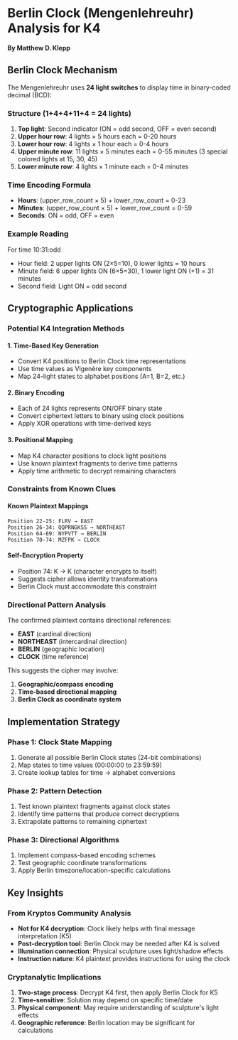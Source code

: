 # Berlin Clock (Mengenlehreuhr) Analysis for K4
**By Matthew D. Klepp**

## Berlin Clock Mechanism

The Mengenlehreuhr uses **24 light switches** to display time in binary-coded decimal (BCD):

### Structure (1+4+4+11+4 = 24 lights)
1. **Top light**: Second indicator (ON = odd second, OFF = even second)
2. **Upper hour row**: 4 lights × 5 hours each = 0-20 hours
3. **Lower hour row**: 4 lights × 1 hour each = 0-4 hours  
4. **Upper minute row**: 11 lights × 5 minutes each = 0-55 minutes (3 special colored lights at 15, 30, 45)
5. **Lower minute row**: 4 lights × 1 minute each = 0-4 minutes

### Time Encoding Formula
- **Hours**: (upper_row_count × 5) + lower_row_count = 0-23
- **Minutes**: (upper_row_count × 5) + lower_row_count = 0-59
- **Seconds**: ON = odd, OFF = even

### Example Reading
For time 10:31:odd
- Hour field: 2 upper lights ON (2×5=10), 0 lower lights = 10 hours
- Minute field: 6 upper lights ON (6×5=30), 1 lower light ON (+1) = 31 minutes  
- Second field: Light ON = odd second

## Cryptographic Applications

### Potential K4 Integration Methods

#### 1. Time-Based Key Generation
- Convert K4 positions to Berlin Clock time representations
- Use time values as Vigenère key components
- Map 24-light states to alphabet positions (A=1, B=2, etc.)

#### 2. Binary Encoding
- Each of 24 lights represents ON/OFF binary state
- Convert ciphertext letters to binary using clock positions
- Apply XOR operations with time-derived keys

#### 3. Positional Mapping
- Map K4 character positions to clock light positions
- Use known plaintext fragments to derive time patterns
- Apply time arithmetic to decrypt remaining characters

### Constraints from Known Clues

#### Known Plaintext Mappings
```
Position 22-25: FLRV → EAST
Position 26-34: QQPRNGKSS → NORTHEAST  
Position 64-69: NYPVTT → BERLIN
Position 70-74: MZFPK → CLOCK
```

#### Self-Encryption Property
- Position 74: K → K (character encrypts to itself)
- Suggests cipher allows identity transformations
- Berlin Clock must accommodate this constraint

### Directional Pattern Analysis

The confirmed plaintext contains directional references:
- **EAST** (cardinal direction)
- **NORTHEAST** (intercardinal direction)  
- **BERLIN** (geographic location)
- **CLOCK** (time reference)

This suggests the cipher may involve:
1. **Geographic/compass encoding**
2. **Time-based directional mapping**
3. **Berlin Clock as coordinate system**

## Implementation Strategy

### Phase 1: Clock State Mapping
1. Generate all possible Berlin Clock states (24-bit combinations)
2. Map states to time values (00:00:00 to 23:59:59)
3. Create lookup tables for time → alphabet conversions

### Phase 2: Pattern Detection
1. Test known plaintext fragments against clock states
2. Identify time patterns that produce correct decryptions
3. Extrapolate patterns to remaining ciphertext

### Phase 3: Directional Algorithms
1. Implement compass-based encoding schemes
2. Test geographic coordinate transformations
3. Apply Berlin timezone/location-specific calculations

## Key Insights

### From Kryptos Community Analysis
- **Not for K4 decryption**: Clock likely helps with final message interpretation (K5)
- **Post-decryption tool**: Berlin Clock may be needed after K4 is solved
- **Illumination connection**: Physical sculpture uses light/shadow effects
- **Instruction nature**: K4 plaintext provides instructions for using the clock

### Cryptanalytic Implications
1. **Two-stage process**: Decrypt K4 first, then apply Berlin Clock for K5
2. **Time-sensitive**: Solution may depend on specific time/date
3. **Physical component**: May require understanding of sculpture's light effects
4. **Geographic reference**: Berlin location may be significant for calculations

